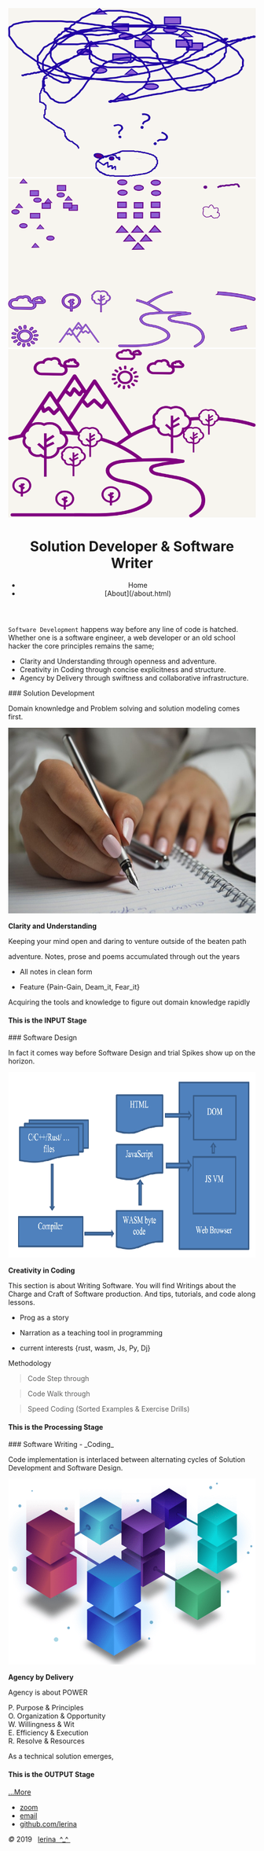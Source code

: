 <link href="https://fonts.googleapis.com/css?family=Architects+Daughter|Inconsolata&display=swap" rel="stylesheet"> 
<!-- img id="topPix" src="./pix/lRustRPG.jpg" / -->
<section class="sponsors">
<div class="sponsor hero" id="cop">
<img class="topPix" src="./pix/01.confused.svg" />

</div>
<div class="sponsor hero" id="id_pat">
<img class="topPix" id="id_patterns" src="./pix/02.id_and_patterns.svg" />

</div>
<div class="sponsor hero" id="spike_walk">
<img class="topPix" id="spike" src="./pix/03.spike_and_walkthrough.svg" />

</div>

</section><!-- sponsors -->

<div class="container">
<header class="main-header clearfix">

# Solution Developer & Software Writer

<nav class="main-menu">
<ul>
<li class="main-menu__item">Home</li>
<li class="main-menu__item">[About](/about.html)</li>
</ul>
</nav><!-- nav -->
</header><!-- header -->

<section class="sponsors-wrapper clearfix">
<main class="content-area">

`Software Development` happens way before any line of code is hatched.
Whether one is a software engineer, a web developer or an old school hacker the core principles remains the same;

- Clarity and Understanding through openness and adventure.
- Creativity in Coding      through concise explicitness and structure. 
- Agency by Delivery        through swiftness and collaborative infrastructure. 

</main>

<section class="sponsors">
<div class="sponsor pink" id="input">
### Solution Development

Domain knownledge and Problem solving and solution modeling comes first.  

<img class="autofit" src="./pix/writings.jpg" />

**Clarity and Understanding**

Keeping your mind open and daring to venture outside of the beaten path

adventure.
Notes, prose and poems accumulated through out the years

- All notes in clean form

- Feature {Pain-Gain, Deam_it, Fear_it}


Acquiring the tools and knowledge to figure out domain knowledge rapidly

#### This is the INPUT Stage

</div>
<div class="sponsor purple" id="process">
### Software Design

In fact it comes way before Software Design and trial Spikes show up on the horizon.   

<img class="autofit" src="./pix/prog.png" />

**Creativity in Coding**

This section is about Writing Software. 
You will find Writings about the Charge and Craft of Software production.
And tips, tutorials, and code along lessons.

- Prog as a story

- Narration as a teaching tool in programming

- current interests {rust, wasm, Js, Py, Dj} 


Methodology

> Code Step through

> Code Walk through

> Speed Coding (Sorted Examples & Exercise Drills)

#### This is the Processing Stage

</div>
<div class="sponsor blue" id="output">
### Software Writing - _Coding_

Code implementation is interlaced between alternating cycles 
of Solution Development and Software Design.  

<img class="autofit" src="./pix/agilepkg.png" />

**Agency by Delivery**

Agency is about POWER

P. Purpose      &    Principles  
O. Organization &    Opportunity  
W. Willingness  &    Wit  
E. Efficiency   &    Execution   
R. Resolve      &    Resources   

As a technical solution emerges, 

#### This is the OUTPUT Stage

<a href="./prog/">...More</a>
</div>
</section><!-- sponsors -->
</section><!-- sponsors-wrapper -->
</div><!-- container -->

<footer class="footer">


-   [zoom]()
-   [email](mailto:learningrustrpg@gmail.com)
-   [github.com/lerina](https://github.com/lerina)


<div id="copy"><em>&#xa9;</em> 2019  &nbsp; <a href="http://razafy.com" target="_blank"> <span class="le">le</span><span class="ri">ri</span><span class="na">na</span>  ^_^ </a></div>

</footer><!-- footer -->

